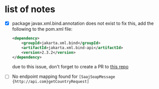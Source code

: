 # list of notes

- [x] package javax.xml.bind.annotation does not exist
    to fix this, add the following to the pom.xml file:

    ```xml
    <dependency>
        <groupId>jakarta.xml.bind</groupId>
        <artifactId>jakarta.xml.bind-api</artifactId>
        <version>2.3.2</version>
    </dependency>
    ```
  
    due to this issue, don't forget to create a PR to [this repo](https://github.com/spring-guides/gs-producing-web-service#readme)

- [ ] No endpoint mapping found for `[SaajSoapMessage {http://api.com}getCountryRequest]`
